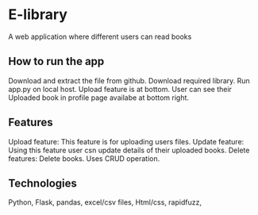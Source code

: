 # E-library
A web application where different users can read books

## How to run the app
Download and extract the file from github.
Download required library.
Run app.py on local host.
Upload feature is at bottom.
User can see their Uploaded book in profile page availabe at bottom right.

## Features
Upload feature: This feature is for uploading users files.
Update feature: Using this feature user csn update details of their uploaded books.
Delete features: Delete books.
Uses CRUD operation.


## Technologies
Python,
Flask,
pandas,
excel/csv files,
Html/css,
rapidfuzz,